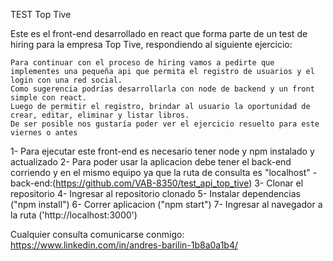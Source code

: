 TEST Top Tive

Este es el front-end desarrollado en react que forma parte de un test de hiring 
para la empresa Top Tive, respondiendo al siguiente ejercicio:

    Para continuar con el proceso de hiring vamos a pedirte que implementes una pequeña api que permita el registro de usuarios y el login con una red social.
    Como sugerencia podrías desarrollarla con node de backend y un front simple con react.
    Luego de permitir el registro, brindar al usuario la oportunidad de crear, editar, eliminar y listar libros.
    De ser posible nos gustaría poder ver el ejercicio resuelto para este viernes o antes

1- Para ejecutar este front-end es necesario tener node y npm instalado y actualizado
2- Para poder usar la aplicacion debe tener el back-end corriendo y en el mismo equipo ya que la ruta
    de consulta es "localhost" - back-end:(https://github.com/VAB-8350/test_api_top_tive)
3- Clonar el repositorio
4- Ingresar al repositorio clonado
5- Instalar dependencias ("npm install")
6- Correr aplicacion ("npm start")
7- Ingresar al navegador a la ruta ('http://localhost:3000')

Cualquier consulta comunicarse conmigo: https://www.linkedin.com/in/andres-barilin-1b8a0a1b4/